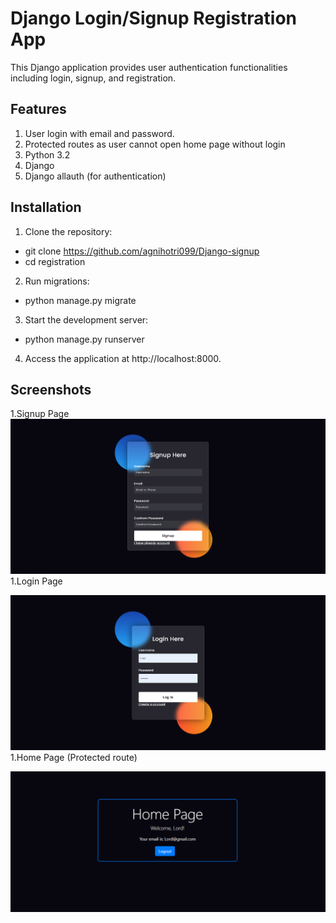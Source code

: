 # Django Login/Signup Registration App
This Django application provides user authentication functionalities including login, signup, and registration.

## Features
1. User login with email and password.
2. Protected routes as user cannot open home page without login
3. Python 3.2
4. Django
5. Django allauth (for authentication)


## Installation
1. Clone the repository:
- git clone https://github.com/agnihotri099/Django-signup
- cd registration


2. Run migrations:
- python manage.py migrate

3. Start the development server:
- python manage.py runserver

4. Access the application at http://localhost:8000.

## Screenshots
1.Signup Page
![alt text](image.png)
1.Login Page

![alt text](image-1.png)
1.Home Page (Protected route)

![alt text](image-2.png)



